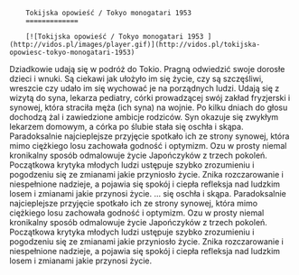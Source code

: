 
        Tokijska opowieść / Tokyo monogatari 1953 
        =============
        
        [![Tokijska opowieść / Tokyo monogatari 1953 ](http://vidos.pl/images/player.gif)](http://vidos.pl/tokijska-opowiesc-tokyo-monogatari-1953)
        
        
 Dziadkowie udają się w podróż do Tokio. Pragną odwiedzić swoje dorosłe dzieci i wnuki. Są ciekawi jak ułożyło im się życie, czy są szczęśliwi, wreszcie czy udało im się wychować je na porządnych ludzi. Udają się z wizytą do syna, lekarza pediatry, córki prowadzącej swój zakład fryzjerski i synowej, która straciła męża (ich syna) na wojnie. Po kilku dniach do głosu dochodzą żal i zawiedzione ambicje rodziców. Syn okazuje się zwykłym lekarzem domowym, a córka po ślubie stała się oschła i skąpa. Paradoksalnie najcieplejsze przyjęcie spotkało ich ze strony synowej, która mimo ciężkiego losu zachowała godność i optymizm. Ozu w prosty niemal kronikalny sposób odmalowuje życie Japończyków z trzech pokoleń. Początkowa krytyka młodych ludzi ustępuje szybko zrozumieniu i pogodzeniu się ze zmianami jakie przyniosło życie. Znika rozczarowanie i niespełnione nadzieje, a pojawia się spokój i ciepła refleksja nad ludzkim losem i zmianami jakie przynosi życie.  ... się oschła i skąpa. Paradoksalnie najcieplejsze przyjęcie spotkało ich ze strony synowej, która mimo ciężkiego losu zachowała godność i optymizm. Ozu w prosty niemal kronikalny sposób odmalowuje życie Japończyków z trzech pokoleń. Początkowa krytyka młodych ludzi ustępuje szybko zrozumieniu i pogodzeniu się ze zmianami jakie przyniosło życie. Znika rozczarowanie i niespełnione nadzieje, a pojawia się spokój i ciepła refleksja nad ludzkim losem i zmianami jakie przynosi życie.
    